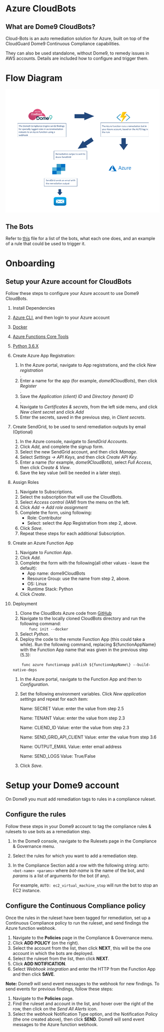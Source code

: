 # Azure CloudBots


## What are Dome9 CloudBots?

Cloud-Bots is an auto remediation solution for Azure, built on top of the
CloudGuard Dome9 Continuous Compliance capabilities.

They can also be used standalone, without Dome9, to remedy issues in AWS
accounts. Details are included how to configure and trigger them.

# Flow Diagram

![Flow Diagram](docs/pictures/Azure-CloudBots-Flow-Diagram.png)

## The Bots

Refer to [this](HttpTrigger/bots/Bots.md) file for a list of the bots, what each one
does, and an example of a rule that could be used to trigger it.

# Onboarding

## Setup your Azure account for CloudBots

Follow these steps to configure your Azure account to use Dome9 CloudBots.

1. Install Dependencies<br />
  1.  [Azure CLI](https://docs.microsoft.com/en-us/cli/azure/install-azure-cli?view=azure-cli-latest), and then login to your Azure account<br />
  1.  [Docker](https://www.docker.com)<br />
  1.  [Azure Functions Core Tools](https://github.com/Azure/azure-functions-core-tools)<br />
  1.  [Python 3.6.X](https://www.python.org/)<br />
    
1. Create Azure App Registration:<br />
    1. In the Azure portal, navigate to App registrations, and the click *New registration*<br />.
    1. Enter a name for the app (for example, *dome9CloudBots*), then click *Register*<br />.
    1. Save the *Application (client) ID* and *Directory (tenant) ID*<br />.
    1. Navigate to *Certificates & secrets*, from the left side menu, and click *New client secret*  and click *Add*<br />
    1. Enter the secrets, saved in the previous step, in *Client secrets*. <br />

1. Create SendGrid, to be used to send remediation outputs by email (Optional)<br />
    1. In the Azure console, navigate to *SendGrid Accounts*.<br />
    1. Click *Add*, and complete the signup form.<br />
    1. Select the new SendGrid account, and then click *Manage*.<br />
    1. Select *Settings -> API Keys*, and then click *Create API Key.*<br />
    1. Enter a name (for example, *dome9CloudBots*), select *Full Access*, then click *Create & View*.<br />
    1. Save the key value (will be needed in a later step).<br />

1. Assign Roles<br />
    1. Navigate to Subscriptions.<br />
    1. Select the subscription that will use the CloudBots.<br />
    1. Select *Access control (IAM)* from the menu on the left.<br />
    1. Click *Add* -> *Add role assignment*<br />
    1. Complete the form, using following:<br />
        - Role: Contributor<br />
        - Select: select the App Registration from step 2, above.<br />
    1. Click *Save*.<br />
    1. Repeat these steps for each additional Subscription.<br />

1. Create an Azure Function App<br />
    1. Navigate to *Function App*.<br />
    1. Click *Add*.<br />
    1. Complete the form with the following(all other values - leave the default): <br />
        - App name: dome9CloudBots<br />
        - Resource Group: use the name from step 2, above.<br />
        - OS: Linux<br />
        - Runtime Stack: Python<br />
    1. Click *Create*.<br />
    
1. Deployment<br />
    1. Clone the CloudBots Azure code from [GitHub](https://github.com/Dome9/cloud-bots-azure)<br />
    1. Navigate to the locally cloned CloudBots directory and run the following command:<br />
    ```     func init --docker    ```
    1. Select *Python*.<br />
    1. Deploy the code to the remote Function App (this could take a while). Run the following command, replacing $\{functionAppName}  with the Function App name that was given in the previous step (5.3):
	
    ```     func azure functionapp publish ${functionAppName\} --build-native-deps  	```
	
    1. In the Azure portal, navigate to the Function App and then to *Configuration*.<br />
    1. Set the following environment variables.  Click *New application settings* and repeat for each item:<br />
    
       Name: SECRET
       Value: enter the value from step 2.5
          
       Name: TENANT
       Value: enter the value from step 2.3
                
       Name: CLIEND_ID
       Value: enter the value from step 2.3

       Name: SEND_GRID_API_CLIENT
       Value: enter the value from step 3.6
	   
       Name: OUTPUT_EMAIL
       Value: enter email address          
          
       Name: SEND_LOGS
       Value: True/False
     1. Click *Save*.       
          
# Setup your Dome9 account

On Dome9 you must add remediation tags to rules in a compliance ruleset.

## Configure the rules

Follow these steps in your Dome9 account to tag the compliance rules &
rulesets to use bots as a remediation step.

1.  In the Dome9 console, navigate to the Rulesets page in the
    Compliance & Governance menu.

2.  Select the rules for which you want to add a remediation step.

3.  In the Compliance Section add a row with the following string:
    `AUTO: <bot-name> <params>` where *bot-name* is the name of the bot,
    and *params* is a list of arguments for the bot (if any).
    
    For example, `AUTO: ec2_virtual_machine_stop` will run the bot to stop an
    EC2 instance.

## Configure the Continuous Compliance policy

Once the rules in the ruleset have been tagged for remediation, set up a
Continuous Compliance policy to run the ruleset, and send findings the Azure function webhook.

1.  Navigate to the **Policies** page in the Compliance & Governance
    menu.
2.  Click **ADD POLICY** (on the right).
3.  Select the account from the list, then click **NEXT**, this will be the one account in which the bots are deployed.
4.  Select the ruleset from the list, then click **NEXT**.
5.  Click **ADD NOTIFICATION**.
6.  Select *Webhook integration* and enter the HTTP from the Function App and then click **SAVE**.

**Note:** Dome9 will send event messages to the webhook for new findings. To
send events for previous findings, follow these steps:

1.  Navigate to the **Policies** page.
2.  Find the ruleset and account in the list, and hover over the right
    of the row, then click on the *Send All Alerts* icon.
3.  Select the *webhook* Notification Type option, and the Notification
    Policy (the one created above), then click **SEND**. Dome9 will send
    event messages to the Azure function webhook.

